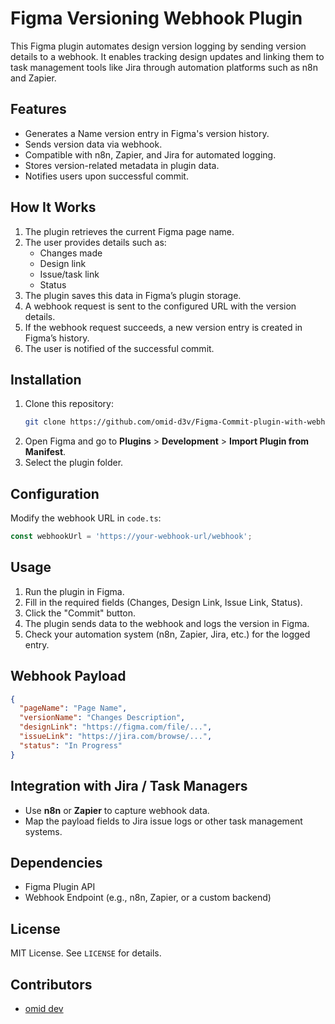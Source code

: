 # Figma Versioning Webhook Plugin

This Figma plugin automates design version logging by sending version details to a webhook. It enables tracking design updates and linking them to task management tools like Jira through automation platforms such as n8n and Zapier.

## Features
- Generates a Name version entry in Figma's version history.
- Sends version data via webhook.
- Compatible with n8n, Zapier, and Jira for automated logging.
- Stores version-related metadata in plugin data.
- Notifies users upon successful commit.

## How It Works
1. The plugin retrieves the current Figma page name.
2. The user provides details such as:
   - Changes made
   - Design link
   - Issue/task link
   - Status
3. The plugin saves this data in Figma’s plugin storage.
4. A webhook request is sent to the configured URL with the version details.
5. If the webhook request succeeds, a new version entry is created in Figma’s history.
6. The user is notified of the successful commit.

## Installation
1. Clone this repository:
   ```sh
   git clone https://github.com/omid-d3v/Figma-Commit-plugin-with-webhook.git
   ```
2. Open Figma and go to **Plugins** > **Development** > **Import Plugin from Manifest**.
3. Select the plugin folder.

## Configuration
Modify the webhook URL in `code.ts`:
```ts
const webhookUrl = 'https://your-webhook-url/webhook';
```

## Usage
1. Run the plugin in Figma.
2. Fill in the required fields (Changes, Design Link, Issue Link, Status).
3. Click the "Commit" button.
4. The plugin sends data to the webhook and logs the version in Figma.
5. Check your automation system (n8n, Zapier, Jira, etc.) for the logged entry.

## Webhook Payload
```json
{
  "pageName": "Page Name",
  "versionName": "Changes Description",
  "designLink": "https://figma.com/file/...",
  "issueLink": "https://jira.com/browse/...",
  "status": "In Progress"
}
```

## Integration with Jira / Task Managers
- Use **n8n** or **Zapier** to capture webhook data.
- Map the payload fields to Jira issue logs or other task management systems.

## Dependencies
- Figma Plugin API
- Webhook Endpoint (e.g., n8n, Zapier, or a custom backend)

## License
MIT License. See `LICENSE` for details.

## Contributors
- [omid dev](https://github.com/omid-d3v)

